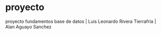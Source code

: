 # proyecto
proyecto fundamentos base de datos | Luis Leonardo Rivera Tierrafría | Alan Aguayo Sanchez
